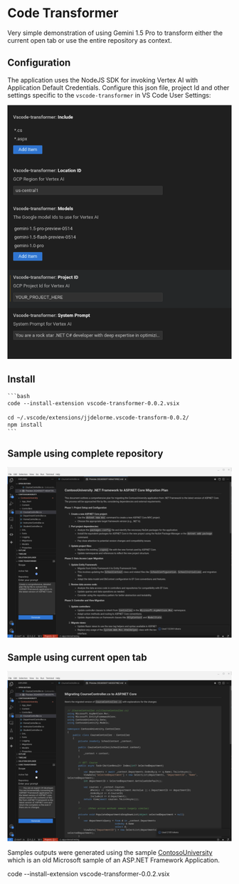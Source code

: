 # Code Transformer

Very simple demonstration of using Gemini 1.5 Pro to transform either the current open tab or use the entire repository as context.  

## Configuration

The application uses the NodeJS SDK for invoking Vertex AI with Application Default Credentials. Configure this json file, project Id and other settings specific to the `vscode-transformer` in VS Code User Settings:

![Settings](./media/settings.png)

## Install
	```bash
	code --install-extension vscode-transformer-0.0.2.vsix
	
	cd ~/.vscode/extensions/jjdelorme.vscode-transform-0.0.2/
	npm install
	```

## Sample using complete repository

![Respository](./media/repository.png)

## Sample using current open tab

![Open Tab](./media/open-tab.png)

Samples outputs were generated using the sample [ContosoUniversity](https://github.com/jjdelorme/ContosoUniversity) which is an old Microsoft sample of an ASP.NET Framework Application.


code --install-extension vscode-transformer-0.0.2.vsix